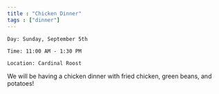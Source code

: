 ```yaml
---
title : "Chicken Dinner"
tags : ["dinner"]
---
```


`Day: Sunday, September 5th`

`Time: 11:00 AM - 1:30 PM` 

`Location: Cardinal Roost`

We will be having a chicken dinner with fried chicken, green beans, and potatoes!